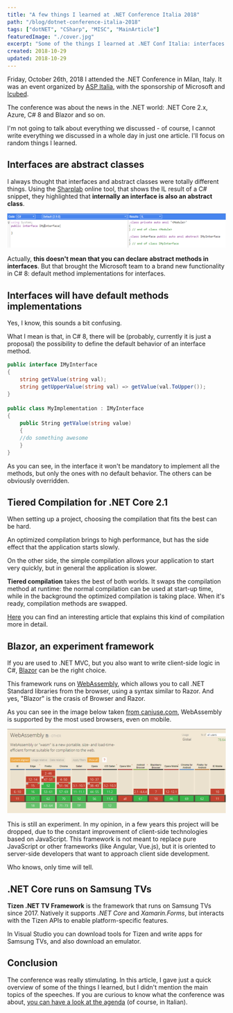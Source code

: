 ```yaml
---
title: "A few things I learned at .NET Conference Italia 2018"
path: "/blog/dotnet-conference-italia-2018"
tags: ["dotNET", "CSharp", "MISC", "MainArticle"]
featuredImage: "./cover.jpg"
excerpt: "Some of the things I learned at .NET Conf Italia: interfaces and abstract classes, Blazor, C# default interfaces and .NET Core on Samsung TV"
created: 2018-10-29
updated: 2018-10-29
---
```


Friday, October 26th, 2018 I attended the .NET Conference in Milan, Italy. It was an event organized by [ASP Italia](http://www.aspitalia.com "ASP Italia website"), with the sponsorship of Microsoft and [Icubed](https://icubed.it/ "Icubed website").

The conference was about the news in the .NET world: .NET Core 2.x, Azure, C# 8 and Blazor and so on.

I'm not going to talk about everything we discussed - of course, I cannot write everything we discussed in a whole day in just one article. I'll focus on random things I learned.

## Interfaces are abstract classes

I always thought that interfaces and abstract classes were totally different things. Using the [Sharplab](https://sharplab.io "Sharplab website") online tool, that shows the IL result of a C# snippet, they highlighted that **internally an interface is also an abstract class**.

![Interface as Abstract class](./interface-as-abstract-class.png "IL of interface definition")

Actually, **this doesn't mean that you can declare abstract methods in interfaces**. But that brought the Microsoft team to a brand new functionality in C# 8: default method implementations for interfaces.

## Interfaces will have default methods implementations

Yes, I know, this sounds a bit confusing.

What I mean is that, in C# 8, there will be (probably, currently it is just a proposal) the possibility to define the default behavior of an interface method.

```cs
public interface IMyInterface
{
    string getValue(string val);
    string getUpperValue(string val) => getValue(val.ToUpper());
}

public class MyImplementation : IMyInterface
{
    public String getValue(string value)
    {
    //do something awesome
    }
}
```

As you can see, in the interface it won't be mandatory to implement all the methods, but only the ones with no default behavior. The others can be obviously overridden.

## Tiered Compilation for .NET Core 2.1

When setting up a project, choosing the compilation that fits the best can be hard.

An optimized compilation brings to high performance, but has the side effect that the application starts slowly.

On the other side, the simple compilation allows your application to start very quickly, but in general the application is slower.

**Tiered compilation** takes the best of both worlds. It swaps the compilation method at runtime: the normal compilation can be used at start-up time, while in the background the optimized compilation is taking place. When it's ready, compilation methods are swapped.

[Here](https://blogs.msdn.microsoft.com/dotnet/2018/08/02/tiered-compilation-preview-in-net-core-2-1/ "Tiered compilation on Microsoft docs") you can find an interesting article that explains this kind of compilation more in detail.

## Blazor, an experiment framework

If you are used to .NET MVC, but you also want to write client-side logic in C#, [Blazor](https://blazor.net/ "Blazor website") can be the right choice.

This framework runs on [WebAssembly](https://webassembly.org/ "WebAssembly website"), which allows you to call .NET Standard libraries from the browser, using a syntax similar to Razor. And yes, "Blazor" is the crasis of Browser and Razor.

As you can see in the image below taken [from caniuse.com](https://caniuse.com/#search=webassembly "CanIUse link"), WebAssembly is supported by the most used browsers, even on mobile.

![WebAssembly reference on CanIUse](./webassembly-caniuse.png "WebAssembly reference on CanIUse")

This is still an experiment. In my opinion, in a few years this project will be dropped, due to the constant improvement of client-side technologies based on JavaScript. This framework is not meant to replace pure JavaScript or other frameworks (like Angular, Vue.js), but it is oriented to server-side developers that want to approach client side development.

Who knows, only time will tell.

## .NET Core runs on Samsung TVs

**Tizen .NET TV Framework** is the framework that runs on Samsung TVs since 2017. Natively it supports _.NET Core_ and _Xamarin.Forms_, but interacts with the Tizen APIs to enable platform-specific features.

In Visual Studio you can download tools for Tizen and write apps for Samsung TVs, and also download an emulator.

## Conclusion

The conference was really stimulating. In this article, I gave just a quick overview of some of the things I learned, but I didn't mention the main topics of the speeches. If you are curious to know what the conference was about, [you can have a look at the agenda](http://www.aspitalia.com/eventi/72/.NET-Conference-Italia-2018-Milano.aspx "DotNet conf agenda") (of course, in Italian).
